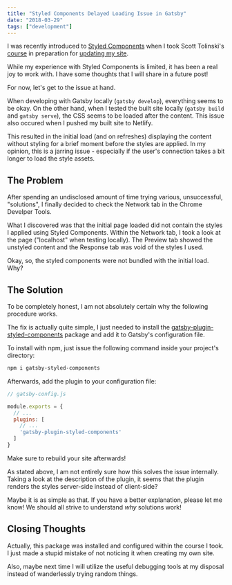```yaml
---
title: "Styled Components Delayed Loading Issue in Gatsby"
date: "2018-03-29"
tags: ["development"]
---
```


I was recently introduced to [Styled Components](https://www.styled-components.com/) when I took Scott Tolinski's [course](https://www.leveluptutorials.com/tutorials/pro-gatsby) in preparation for [updating my site](/blog/migrating-to-gatsby-and-netlify).

While my experience with Styled Components is limited, it has been a real joy to work with. I have some thoughts that I will share in a future post!

For now, let's get to the issue at hand.

When developing with Gatsby locally (`gatsby develop`), everything seems to be okay. On the other hand, when I tested the built site locally (`gatsby build` and `gatsby serve`), the CSS seems to be loaded after the content. This issue also occured when I pushed my built site to Netlify.

This resulted in the initial load (and on refreshes) displaying the content without styling for a brief moment before the styles are applied. In my opinion, this is a jarring issue - especially if the user's connection takes a bit longer to load the style assets.

## The Problem

After spending an undisclosed amount of time trying various, unsuccessful, "solutions", I finally decided to check the Network tab in the Chrome Develper Tools. 

What I discovered was that the initial page loaded did not contain the styles I applied using Styled Components. Within the Network tab, I took a look at the page ("localhost" when testing locally). The Preview tab showed the unstyled content and the Response tab was void of the styles I used.

Okay, so, the styled components were not bundled with the initial load. Why?

## The Solution

To be completely honest, I am not absolutely certain why the following procedure works.

The fix is actually quite simple, I just needed to install the [gatsby-plugin-styled-components](https://www.gatsbyjs.org/packages/gatsby-plugin-styled-components/) package and add it to Gatsby's configuration file.

To install with npm, just issue the following command inside your project's directory:

```bash
npm i gatsby-styled-components
```

Afterwards, add the plugin to your configuration file:

```javascript
// gatsby-config.js

module.exports = {
  // ...
  plugins: [
    // ...
    'gatsby-plugin-styled-components'
  ]
}
```

Make sure to rebuild your site afterwards!

As stated above, I am not entirely sure how this solves the issue internally. Taking a look at the description of the plugin, it seems that the plugin renders the styles server-side instead of client-side?

Maybe it is as simple as that. If you have a better explanation, please let me know! We should all strive to understand *why* solutions work!

## Closing Thoughts

Actually, this package was installed and configured within the course I took. I just made a stupid mistake of not noticing it when creating my own site.

Also, maybe next time I will utilize the useful debugging tools at my disposal instead of wanderlessly trying random things.
